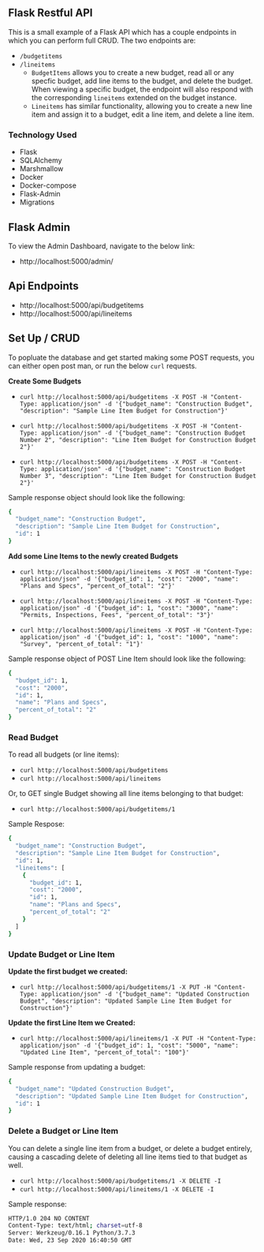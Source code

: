 ## Flask Restful API

This is a small example of a Flask API which has a couple endpoints in which you can perform full CRUD. The two endpoints are:
* ```/budgetitems```
* ```/lineitems```
  * ```BudgetItems``` allows you to create a new budget, read all or any specfic budget, add line items to the budget, and delete the budget. When viewing a specific budget, the endpoint will also respond with the corresponding ```lineitems``` extended on the budget instance.
  *  ```Lineitems``` has similar functionality, allowing you to create a new line item and assign it to a budget, edit a line item, and delete a line item.




### Technology Used

* Flask
* SQLAlchemy
* Marshmallow
* Docker
* Docker-compose
* Flask-Admin
* Migrations

## Flask Admin
To view the Admin Dashboard, navigate to the below link:
* http://localhost:5000/admin/


## Api Endpoints
* http://localhost:5000/api/budgetitems
* http://localhost:5000/api/lineitems


## Set Up / CRUD
To popluate the database and get started making some POST requests, you can either open post man, or run the below ```curl``` requests.

**Create Some Budgets**
* ```curl http://localhost:5000/api/budgetitems -X POST -H "Content-Type: application/json" -d '{"budget_name": "Construction Budget", "description": "Sample Line Item Budget for Construction"}'```
  
* ```curl http://localhost:5000/api/budgetitems -X POST -H "Content-Type: application/json" -d '{"budget_name": "Construction Budget Number 2", "description": "Line Item Budget for Construction Budget 2"}'```

* ```curl http://localhost:5000/api/budgetitems -X POST -H "Content-Type: application/json" -d '{"budget_name": "Construction Budget Number 3", "description": "Line Item Budget for Construction Budget 2"}'```

Sample response object should look like the following:

```sh
{
  "budget_name": "Construction Budget",
  "description": "Sample Line Item Budget for Construction",
  "id": 1
}
```


**Add some Line Items to the newly created Budgets**

* ```curl http://localhost:5000/api/lineitems -X POST -H "Content-Type: application/json" -d '{"budget_id": 1, "cost": "2000", "name": "Plans and Specs", "percent_of_total": "2"}'```

* ```curl http://localhost:5000/api/lineitems -X POST -H "Content-Type: application/json" -d '{"budget_id": 1, "cost": "3000", "name": "Permits, Inspections, Fees", "percent_of_total": "3"}'```

* ```curl http://localhost:5000/api/lineitems -X POST -H "Content-Type: application/json" -d '{"budget_id": 1, "cost": "1000", "name": "Survey", "percent_of_total": "1"}'```

Sample response object of POST Line Item should look like the following:
```sh
{
  "budget_id": 1,
  "cost": "2000",
  "id": 1,
  "name": "Plans and Specs",
  "percent_of_total": "2"
}
```

### Read Budget
To read all budgets (or line items):
* ```curl http://localhost:5000/api/budgetitems```
* ```curl http://localhost:5000/api/lineitems```

Or, to GET single Budget showing all line items belonging to that budget:
* ```curl http://localhost:5000/api/budgetitems/1```

Sample Respose:
```sh
{
  "budget_name": "Construction Budget",
  "description": "Sample Line Item Budget for Construction",
  "id": 1,
  "lineitems": [
    {
      "budget_id": 1,
      "cost": "2000",
      "id": 1,
      "name": "Plans and Specs",
      "percent_of_total": "2"
    }
  ]
}
```
### Update Budget or Line Item

**Update the first budget we created:**
* ```curl http://localhost:5000/api/budgetitems/1 -X PUT -H "Content-Type: application/json" -d '{"budget_name": "Updated Construction Budget", "description": "Updated Sample Line Item Budget for Construction"}'```


**Update the first Line Item we Created:**
* ```curl http://localhost:5000/api/lineitems/1 -X PUT -H "Content-Type: application/json" -d '{"budget_id": 1, "cost": "5000", "name": "Updated Line Item", "percent_of_total": "100"}'```

Sample response from updating a budget:
```sh
{
  "budget_name": "Updated Construction Budget",
  "description": "Updated Sample Line Item Budget for Construction",
  "id": 1
}
```
### Delete a Budget or Line Item
You can delete a single line item from a budget, or delete a budget entirely, causing a cascading delete of deleting all line items tied to that budget as well. 

* ```curl http://localhost:5000/api/budgetitems/1 -X DELETE -I```
* ```curl http://localhost:5000/api/lineitems/1 -X DELETE -I```

Sample response:
```sh
HTTP/1.0 204 NO CONTENT
Content-Type: text/html; charset=utf-8
Server: Werkzeug/0.16.1 Python/3.7.3
Date: Wed, 23 Sep 2020 16:40:50 GMT
```
